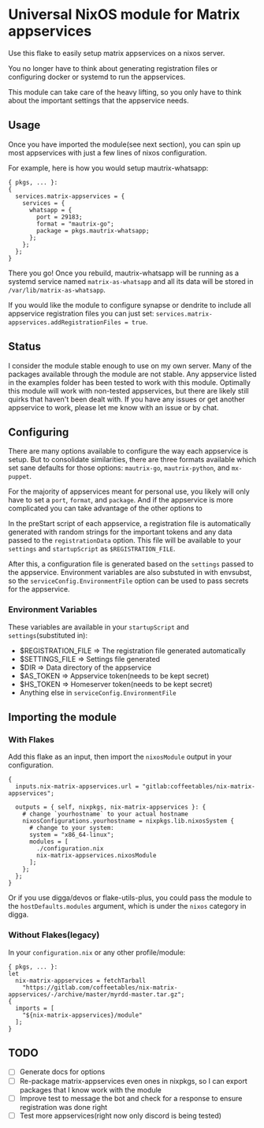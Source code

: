 # Universal NixOS module for Matrix appservices
Use this flake to easily setup matrix appservices on a nixos server.

You no longer have to think about generating registration files or
configuring docker or systemd to run the appservices.

This module can take care of the heavy lifting, so you only have to
think about the important settings that the appservice needs.

## Usage
Once you have imported the module(see next section), you can spin
up most appservices with just a few lines of nixos configuration.

For example, here is how you would setup mautrix-whatsapp:
```
{ pkgs, ... }:
{
  services.matrix-appservices = {
    services = {
      whatsapp = {
        port = 29183;
        format = "mautrix-go";
        package = pkgs.mautrix-whatsapp;
      };
    };
  };
}
```

There you go! Once you rebuild, mautrix-whatsapp will be running
as a systemd service named `matrix-as-whatsapp` and all its data will
be stored in `/var/lib/matrix-as-whatsapp`.

If you would like the module to configure synapse or dendrite to
include all appservice registration files you can just set:
`services.matrix-appservices.addRegistrationFiles = true`.

## Status
I consider the module stable enough to use on my own server. Many of the packages available through the module are not stable. 
Any appservice listed in the examples folder has been tested to work with this module. Optimally this module will work with non-tested appservices, but there are likely still quirks that haven't been dealt with. If you have any issues or get another appservice to work, please let me know with an issue or by chat.

## Configuring
There are many options available to configure the way each appservice
is setup. But to consolidate similarities, there are three formats
available which set sane defaults for those options: `mautrix-go`,
`mautrix-python`, and `mx-puppet`.

For the majority of appservices meant for personal use, you likely
will only have to set a `port`, `format`, and `package`. And if the
appservice is more complicated you can take advantage of the other
options to 

In the preStart script of each appservice, a registration file is automatically
generated with random strings for the important tokens and any data passed
to the `registrationData` option. This file will be available to your `settings`
and `startupScript` as `$REGISTRATION_FILE`.

After this, a configuration file is generated based on the `settings` passed
to the appservice. Environment variables are also substuted in with envsubst,
so the `serviceConfig.EnvironmentFile` option can be used to pass secrets for the appservice.

### Environment Variables
These variables are available in your `startupScript` and `settings`(substituted in):
 - $REGISTRATION_FILE => The registration file generated automatically
 - $SETTINGS_FILE => Settings file generated
 - $DIR => Data directory of the appservice
 - $AS_TOKEN => Appservice token(needs to be kept secret)
 - $HS_TOKEN => Homeserver token(needs to be kept secret)
 - Anything else in `serviceConfig.EnvironmentFile`

## Importing the module
### With Flakes
Add this flake as an input, then import the `nixosModule` output in
your configuration.
```
{
  inputs.nix-matrix-appservices.url = "gitlab:coffeetables/nix-matrix-appservices";

  outputs = { self, nixpkgs, nix-matrix-appservices }: {
    # change `yourhostname` to your actual hostname
    nixosConfigurations.yourhostname = nixpkgs.lib.nixosSystem {
      # change to your system:
      system = "x86_64-linux";
      modules = [
        ./configuration.nix
        nix-matrix-appservices.nixosModule
      ];
    };
  };
}
```
Or if you use digga/devos or flake-utils-plus, you could pass the module
to the `hostDefaults.modules` argument, which is under the `nixos` category in digga.

### Without Flakes(legacy)
In your `configuration.nix` or any other profile/module:
```
{ pkgs, ... }:
let
  nix-matrix-appservices = fetchTarball
    "https://gitlab.com/coffeetables/nix-matrix-appservices/-/archive/master/myrdd-master.tar.gz";
{
  imports = [
    "${nix-matrix-appservices}/module" 
  ];
}
```

## TODO
 - [ ] Generate docs for options
 - [ ] Re-package matrix-appservices even ones in nixpkgs, so I can export packages
       that I know work with the module
 - [ ] Improve test to message the bot and check for a response to ensure registration was
       done right
 - [ ] Test more appservices(right now only discord is being tested)
